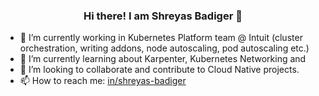 ### <p align="center"> Hi there! I am Shreyas Badiger 👋</p>

- 🔭 I’m currently working in Kubernetes Platform team @ Intuit (cluster orchestration, writing addons, node autoscaling, pod autoscaling etc.)
- 🌱 I’m currently learning about Karpenter, Kubernetes Networking and 
- 👯 I’m looking to collaborate and contribute to Cloud Native projects.
- 📫 How to reach me: [in/shreyas-badiger](https://www.linkedin.com/in/shreyas-badiger/)

